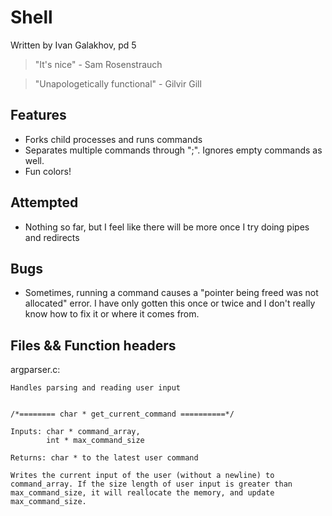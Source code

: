 # Shell
Written by Ivan Galakhov, pd 5

> "It's nice" - Sam Rosenstrauch

> "Unapologetically functional" - Gilvir Gill

## Features
* Forks child processes and runs commands
* Separates multiple commands through ";". Ignores empty commands as well.
* Fun colors!

## Attempted
* Nothing so far, but I feel like there will be more once I try doing pipes and redirects

## Bugs
* Sometimes, running a command causes a "pointer being freed was not allocated" error. I have only gotten this once or twice and I don't really know how to fix it or where it comes from.

## Files && Function headers
argparser.c:

    Handles parsing and reading user input


    /*======== char * get_current_command ==========*/

    Inputs: char * command_array,
            int * max_command_size

    Returns: char * to the latest user command

    Writes the current input of the user (without a newline) to command_array. If the size length of user input is greater than max_command_size, it will reallocate the memory, and update max_command_size.

    
